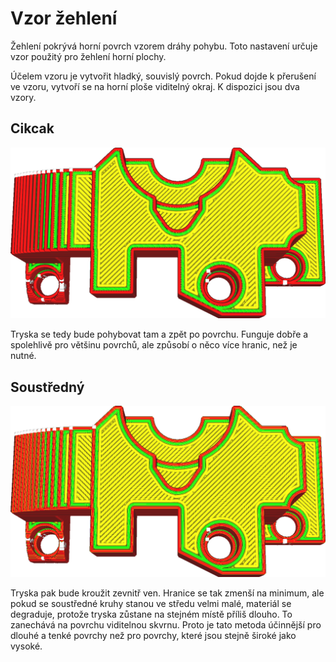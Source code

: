 Vzor žehlení
====
Žehlení pokrývá horní povrch vzorem dráhy pohybu. Toto nastavení určuje vzor použitý pro žehlení horní plochy.

Účelem vzoru je vytvořit hladký, souvislý povrch. Pokud dojde k přerušení ve vzoru, vytvoří se na horní ploše viditelný okraj. K dispozici jsou dva vzory.

Cikcak
----
![Žehlící vzor Cikcak](../../../articles/images/ironing_enabled_enabled.png)

Tryska se tedy bude pohybovat tam a zpět po povrchu. Funguje dobře a spolehlivě pro většinu povrchů, ale způsobí o něco více hranic, než je nutné.

Soustředný
----
![Soustředný vzor žehlení](../../../articles/images/ironing_pattern.png)

Tryska pak bude kroužit zevnitř ven. Hranice se tak zmenší na minimum, ale pokud se soustředné kruhy stanou ve středu velmi malé, materiál se degraduje, protože tryska zůstane na stejném místě příliš dlouho. To zanechává na povrchu viditelnou skvrnu. Proto je tato metoda účinnější pro dlouhé a tenké povrchy než pro povrchy, které jsou stejně široké jako vysoké.